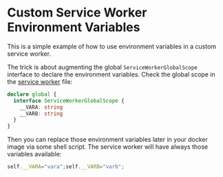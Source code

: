 # Custom Service Worker Environment Variables

This is a simple example of how to use environment variables in a custom service worker.

The trick is about augmenting the global `ServiceWorkerGlobalScope` interface to declare the environment variables. Check the global scope in the  [service worker](./src/service-worker/sw.ts) file:

```ts
declare global {
  interface ServiceWorkerGlobalScope {
    __VARA: string
    __VARB: string
  }
}
```

Then you can replace those environment variables later in your docker image via some shell script. The service worker will have always those variables available:

```js
self.__VARA="vara";self.__VARB="varb";
```
